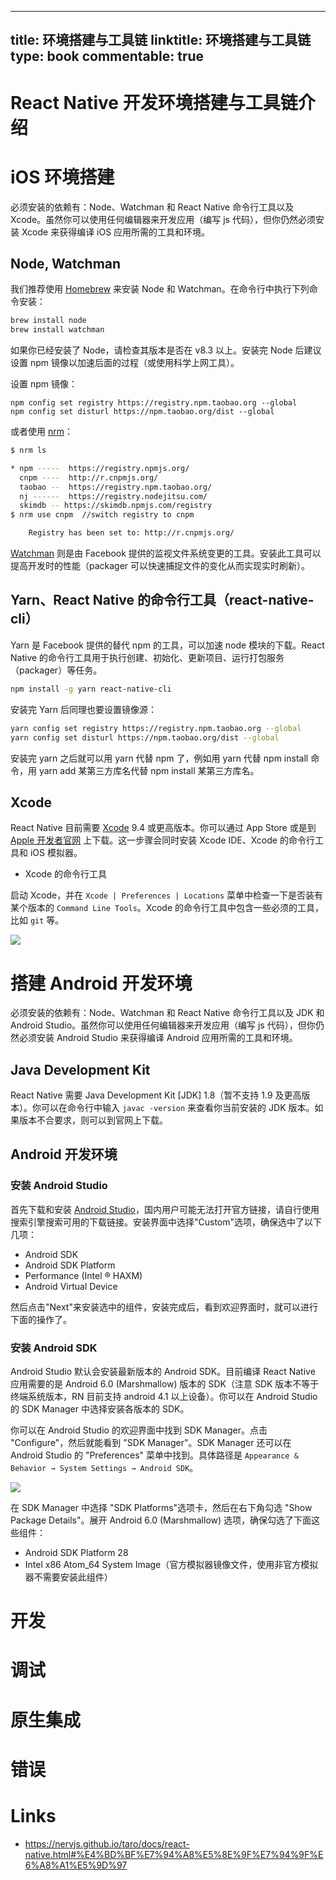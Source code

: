 
---
title: 环境搭建与工具链
linktitle: 环境搭建与工具链
type: book
commentable: true
---

# React Native 开发环境搭建与工具链介绍

# iOS 环境搭建

必须安装的依赖有：Node、Watchman 和 React Native 命令行工具以及 Xcode。虽然你可以使用任何编辑器来开发应用（编写 js 代码），但你仍然必须安装 Xcode 来获得编译 iOS 应用所需的工具和环境。

## Node, Watchman

我们推荐使用 [Homebrew](http://brew.sh/) 来安装 Node 和 Watchman。在命令行中执行下列命令安装：

```sh
brew install node
brew install watchman
```

如果你已经安装了 Node，请检查其版本是否在 v8.3 以上。安装完 Node 后建议设置 npm 镜像以加速后面的过程（或使用科学上网工具）。

设置 npm 镜像：

```
npm config set registry https://registry.npm.taobao.org --global
npm config set disturl https://npm.taobao.org/dist --global
```

或者使用 [nrm](https://github.com/Pana/nrm)：

```sh
$ nrm ls

* npm -----  https://registry.npmjs.org/
  cnpm ----  http://r.cnpmjs.org/
  taobao --  https://registry.npm.taobao.org/
  nj ------  https://registry.nodejitsu.com/
  skimdb -- https://skimdb.npmjs.com/registry
$ nrm use cnpm  //switch registry to cnpm

    Registry has been set to: http://r.cnpmjs.org/
```

[Watchman](https://facebook.github.io/watchman) 则是由 Facebook 提供的监视文件系统变更的工具。安装此工具可以提高开发时的性能（packager 可以快速捕捉文件的变化从而实现实时刷新）。

## Yarn、React Native 的命令行工具（react-native-cli）

Yarn 是 Facebook 提供的替代 npm 的工具，可以加速 node 模块的下载。React Native 的命令行工具用于执行创建、初始化、更新项目、运行打包服务（packager）等任务。

```sh
npm install -g yarn react-native-cli
```

安装完 Yarn 后同理也要设置镜像源：

```sh
yarn config set registry https://registry.npm.taobao.org --global
yarn config set disturl https://npm.taobao.org/dist --global
```

安装完 yarn 之后就可以用 yarn 代替 npm 了，例如用 yarn 代替 npm install 命令，用 yarn add 某第三方库名代替 npm install 某第三方库名。

## Xcode

React Native 目前需要 [Xcode](https://developer.apple.com/xcode/downloads/) 9.4 或更高版本。你可以通过 App Store 或是到 [Apple 开发者官网](https://developer.apple.com/xcode/downloads/) 上下载。这一步骤会同时安装 Xcode IDE、Xcode 的命令行工具和 iOS 模拟器。

- Xcode 的命令行工具

启动 Xcode，并在 `Xcode | Preferences | Locations` 菜单中检查一下是否装有某个版本的 `Command Line Tools`。Xcode 的命令行工具中包含一些必须的工具，比如 `git` 等。

![](https://i.postimg.cc/1R0pGR9Q/image.png)

# 搭建 Android 开发环境

必须安装的依赖有：Node、Watchman 和 React Native 命令行工具以及 JDK 和 Android Studio。虽然你可以使用任何编辑器来开发应用（编写 js 代码），但你仍然必须安装 Android Studio 来获得编译 Android 应用所需的工具和环境。

## Java Development Kit

React Native 需要 Java Development Kit [JDK] 1.8（暂不支持 1.9 及更高版本）。你可以在命令行中输入 `javac -version` 来查看你当前安装的 JDK 版本。如果版本不合要求，则可以到官网上下载。

## Android 开发环境

### 安装 Android Studio

首先下载和安装 [Android Studio](https://developer.android.com/studio/index.html)，国内用户可能无法打开官方链接，请自行使用搜索引擎搜索可用的下载链接。安装界面中选择"Custom"选项，确保选中了以下几项：

- Android SDK
- Android SDK Platform
- Performance (Intel ® HAXM)
- Android Virtual Device

然后点击"Next"来安装选中的组件，安装完成后，看到欢迎界面时，就可以进行下面的操作了。

### 安装 Android SDK

Android Studio 默认会安装最新版本的 Android SDK。目前编译 React Native 应用需要的是 Android 6.0 (Marshmallow) 版本的 SDK（注意 SDK 版本不等于终端系统版本，RN 目前支持 android 4.1 以上设备）。你可以在 Android Studio 的 SDK Manager 中选择安装各版本的 SDK。

你可以在 Android Studio 的欢迎界面中找到 SDK Manager。点击 "Configure"，然后就能看到 "SDK Manager"。SDK Manager 还可以在 Android Studio 的 "Preferences" 菜单中找到。具体路径是 `Appearance & Behavior → System Settings → Android SDK`。

![](https://i.postimg.cc/htJ9kLqL/image.png)

在 SDK Manager 中选择 "SDK Platforms"选项卡，然后在右下角勾选 "Show Package Details"。展开 Android 6.0 (Marshmallow) 选项，确保勾选了下面这些组件：

- Android SDK Platform 28
- Intel x86 Atom_64 System Image（官方模拟器镜像文件，使用非官方模拟器不需要安装此组件）

# 开发

# 调试

# 原生集成

# 错误

# Links

- https://nervjs.github.io/taro/docs/react-native.html#%E4%BD%BF%E7%94%A8%E5%8E%9F%E7%94%9F%E6%A8%A1%E5%9D%97

    